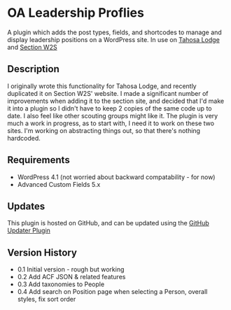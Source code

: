 # OA Leadership Proflies

A plugin which adds the post types, fields, and shortcodes to manage and display leadership positions on a WordPress site.
In use on [Tahosa Lodge](http://tahosalodge.org) and [Section W2S](http://sectionw2s.org)

## Description
I originally wrote this functionality for Tahosa Lodge, and recently duplicated it on Section W2S' website. 
I made a significant number of improvements when adding it to the section site, and decided that I'd make it into a plugin so I didn't have to keep 2 copies of the same code up to date. I also feel like other scouting groups might like it.
The plugin is very much a work in progress, as to start with, I need it to work on these two sites. I'm working on abstracting things out, so that there's nothing hardcoded.

## Requirements

* WordPress 4.1 (not worried about backward compatability - for now)
* Advanced Custom Fields 5.x

## Updates
This plugin is hosted on GitHub, and can be updated using the [GitHub Updater Plugin](https://github.com/afragen/github-updater/)

## Version History

* 0.1 Initial version - rough but working
* 0.2 Add ACF JSON & related features
* 0.3 Add taxonomies to People
* 0.4 Add search on Position page when selecting a Person, overall styles, fix sort order
